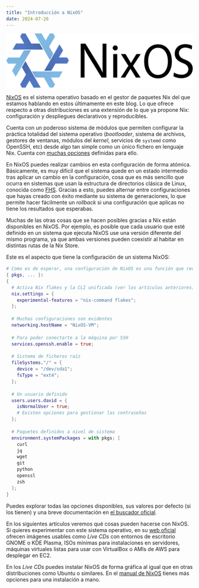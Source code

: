 ```yaml
---
title: "Introducción a NixOS"
date: 2024-07-26
---
```

<!-- LTeX: language=es -->

![](./nixos.png)

[NixOS](https://nixos.org) es el sistema operativo basado en el gestor de paquetes Nix del que estamos hablando en estos últimamente en este blog. Lo que ofrece respecto a otras distribuciones es una extensión de lo que ya propone Nix: configuración y despliegues declarativos y reproducibles.

Cuenta con un poderoso sistema de módulos que permiten configurar la práctica totalidad del sistema operativo (*bootloader*, sistema de archivos, gestores de ventanas, módulos del *kernel*, servicios de `systemd` como OpenSSH, etc) desde algo tan simple como un único fichero en lenguaje Nix. Cuenta con [muchas opciones](https://search.nixos.org/options) definidas para ello.

En NixOS puedes realizar cambios en esta configuración de forma atómica. Básicamente, es muy difícil que el sistema quede en un estado intermedio tras aplicar un cambio en la configuración, cosa que es más sencillo que ocurra en sistemas que usan la estructura de directorios clásica de Linux, conocida como [FHS](https://en.wikipedia.org/wiki/Filesystem_Hierarchy_Standard). Gracias a esto, puedes alternar entre configuraciones que hayas creado con éxito mediante su sistema de generaciones, lo que permite hacer fácilmente un *rollback* si una configuración que aplicas no tiene los resultados que esperabas.

Muchas de las otras cosas que se hacen posibles gracias a Nix están disponibles en NixOS. Por ejemplo, es posible que cada usuario que esté definido en un sistema que ejecuta NixOS use una versión diferente del mismo programa, ya que ambas versiones pueden coexistir al habitar en distintas rutas de la Nix Store.

Este es el aspecto que tiene la configuración de un sistema NixOS:

```nix
# Como es de esperar, una configuración de NixOS es una función que recibe, entre otras cosas, un parámetro con una colección de paquetes determinada
{ pkgs, ... }: 
{
  # Activa Nix flakes y la CLI unificada (ver los artículos anteriores)
  nix.settings = {
    experimental-features = "nix-command flakes";
  };

  # Muchas configuraciones son evidentes
  networking.hostName = "NixOS-VM";

  # Para poder conectarte a la máquina por SSH
  services.openssh.enable = true;

  # Sistema de ficheros raíz
  fileSystems."/" = {
    device = "/dev/sda1";
    fsType = "ext4";
  };

  # Un usuario definido
  users.users.david = {
    isNormalUser = true;
    # Existen opciones para gestionar las contraseñas
  };

  # Paquetes definidos a nivel de sistema
  environment.systemPackages = with pkgs; [
    curl
    jq
    wget
    git
    python
    openssl
    zsh
  ];
}
```

Puedes explorar todas las opciones disponibles, sus valores por defecto (si los tienen) y una breve documentación en [el buscador oficial](https://search.nixos.org/options).

En los siguientes artículos veremos qué cosas pueden hacerse con NixOS. Si quieres experimentar con este sistema operativo, en su [web oficial](https://nixos.org/download/#) ofrecen imágenes usables como *Live CDs* con entornos de escritorio GNOME o KDE Plasma, ISOs mínimas para instalaciones en servidores, máquinas virtuales listas para usar con VirtualBox o AMIs de AWS para desplegar en EC2.

En los *Live CDs* puedes instalar NixOS de forma gráfica al igual que en otras distribuciones como Ubuntu o similares. En el [manual de NixOS](https://nixos.org/manual/nixos/stable/) tienes más opciones para una instalación a mano.
